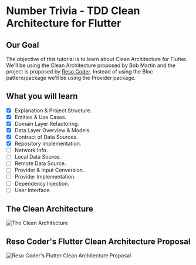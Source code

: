 # Number Trivia - TDD Clean Architecture for Flutter

## Our Goal

The objective of this tutorial is to learn about Clean Architecture for Flutter. We'll be using the Clean Architecture proposed by Bob Martin and the project is proposed by [Reso Coder](https://resocoder.com). Instead of using the Bloc pattern/package we'll be using the Provider package.

## What you will learn

- [x] Explanation & Project Structure.
- [x] Entities & Use Cases.
- [x] Domain Layer Refactoring.
- [x] Data Layer Overview & Models.
- [x] Contract of Data Sources.
- [x] Repository Implementation.
- [ ] Network Info.
- [ ] Local Data Source.
- [ ] Remote Data Source.
- [ ] Provider & Input Conversion.
- [ ] Provider Implementation.
- [ ] Dependency Injection.
- [ ] User Interface.

## The Clean Architecture

![The Clean Architecture](https://blog.cleancoder.com/uncle-bob/images/2012-08-13-the-clean-architecture/CleanArchitecture.jpg)

## Reso Coder's Flutter Clean Architecture Proposal

![Reso Coder's Flutter Clean Architecture Proposal](https://i0.wp.com/resocoder.com/wp-content/uploads/2019/08/Clean-Architecture-Flutter-Diagram.png?w=556&ssl=1)

